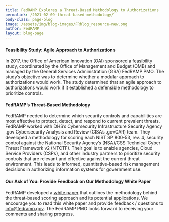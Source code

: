 ```yaml
---
title: FedRAMP Explores a Threat-Based Methodology to Authorizations
permalink: /2021-02-09-threat-based-methodology/
body-class: page-blog
image: /assets/img/blog-images/FRblog_resource-new.png
author: FedRAMP
layout: blog-page
---
```


<h4>Feasibility Study: Agile Approach to Authorizations</h4> 

In 2017, the Office of American Innovation (OAI) sponsored a feasibility study, coordinated by the Office of Management and Budget (OMB) and managed by the General Services Administration (GSA) FedRAMP PMO. 
The study’s objective was to determine whether  a modular approach to authorizations would work. The study determined that an agile approach to authorizations would work if it established a defensible methodology to prioritize controls. 

<h4>FedRAMP’s Threat-Based Methodology</h4>

FedRAMP needed to determine which security controls and capabilities are most effective to protect, detect, and respond to current prevalent threats. FedRAMP worked with DHS’s Cybersecurity Infrastructure Security Agency .gov Cybersecurity Analysis and Review (CISA’s .govCAR) team. They developed a methodology for scoring each NIST SP 800-53, rev. 4, security control against the National Security Agency’s (NSA)/CSS Technical Cyber Threat Framework v2 (NTCTF). Their goal is to enable agencies, Cloud Service Providers (CSPs), and other industry partners to prioritize security controls that are relevant and effective against the current threat environment. This leads to informed, quantitative-based risk management decisions in authorizing information systems for government use.

<h4>Our Ask of You: Provide Feedback on Our Methodology White Paper</h4>

FedRAMP developed a <a href="https://fedramp.gov/assets/resources/documents/Threat-Based_Risk_Profiling_Methodology.pdf">white paper</a> that outlines the methodology behind the threat-based scoring approach and its potential applications. We encourage you to read this white paper and provide feedback / questions to <a href="mailto:info@fedramp.gov">info@fedramp.gov</a>. The FedRAMP PMO looks forward to receiving your comments and sharing progress.


